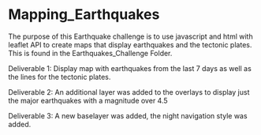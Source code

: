 # Mapping_Earthquakes
The purpose of this Earthquake challenge is to use javascript and html with leaflet API to create maps that display earthquakes and the tectonic plates. This is found in the Earthquakes_Challenge Folder.

Deliverable 1:
Display map with earthquakes from the last 7 days as well as the lines for the tectonic plates.

Deliverable 2:
An additional layer was added to the overlays to display just the major earthquakes with a magnitude over 4.5

Deliverable 3:
A new baselayer was added, the night navigation style was added.